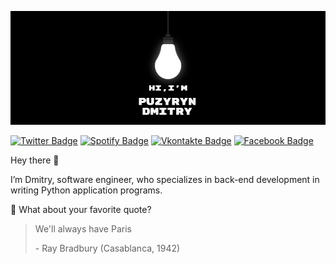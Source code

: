 ![Puzyryn's GitHub Banner](GitHubHeader.png)


[![Twitter Badge](https://img.shields.io/badge/Twitter-Profile-informational?style=flat&logo=twitter&logoColor=white&color=1CA2F1)](https://twitter.com/Puzyryn)
[![Spotify Badge](https://img.shields.io/badge/Spotify-Profile-informational?style=flat&logo=Spotify&logoColor=white&color=0D76A8)](https://open.spotify.com/user/31n6csmkjqi5pxvpzhgy4rp3pl2y)
[![Vkontakte Badge](https://img.shields.io/badge/Vkontakte-Profile-informational?style=flat&logo=Vk&logoColor=white&color=1CA2F1)](https://vk.com/puzxc)
[![Facebook Badge](https://img.shields.io/badge/Facebook-Profile-informational?style=flat&logo=Facebook&logoColor=white&color=1CA2F1)](https://www.facebook.com/profile.php?id=100081814886050)


Hey there 👋

I’m Dmitry, software engineer,  who specializes in back-end development in writing Python application programs.

📣 What about your favorite quote?

> We'll always have Paris
>
> <p>- Ray Bradbury (Casablanca, 1942) </p>



<br>
